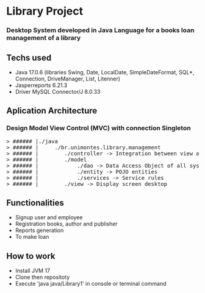 # Library Project
### Desktop System developed in Java Language for a books loan management of a library

## Techs used
- Java 17.0.6 (libraries Swing, Date, LocalDate, SimpleDateFormat, SQL*, Connection, DriveManager, List, Litenner)
- Jasperreports 6.21.3
- Driver MySQL Connector/J 8.0.33

## Aplication Architecture
### Design Model View Control (MVC) with connection Singleton
<pre>
> ###### |./java
> ###### |     ./br.unimontes.library.management
> ###### |        ./controller -> Integration between view and services with addListenner
> ###### |        ./model 
> ###### |            ./dao -> Data Access Object of all systems entities, connection unit with JDBC in DBSingleton
> ###### |            ./entity -> POJO entities
> ###### |            ./services -> Service rules
> ###### |        ./view -> Display screen desktop
</pre>
## Functionalities
- Signup user and employee
- Registration books, author and publisher
- Reports generation
- To make loan
  
## How to work
- Install JVM 17
- Clone then repositoty
- Execute 'java java/Library1' in console or terminal command
